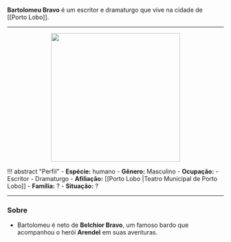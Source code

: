 **Bartolomeu Bravo** é um escritor e dramaturgo que vive na cidade de [[Porto Lobo]].

---

<div style="text-align: center;">
<img src="https://i.imgur.com/xSgHJzq.png" height="300">
</div>

!!! abstract "Perfil"
	- **Espécie:** humano
	- **Gênero:** Masculino
	- **Ocupação:** 
		- Escritor
		- Dramaturgo
	- **Afiliação:** [[Porto Lobo |Teatro Municipal de Porto Lobo]]
	- **Família:** ?
	- **Situação:** ?

---

### Sobre

- Bartolomeu é neto de **Belchior Bravo**, um famoso bardo que acompanhou o herói **Arendel** em suas aventuras.